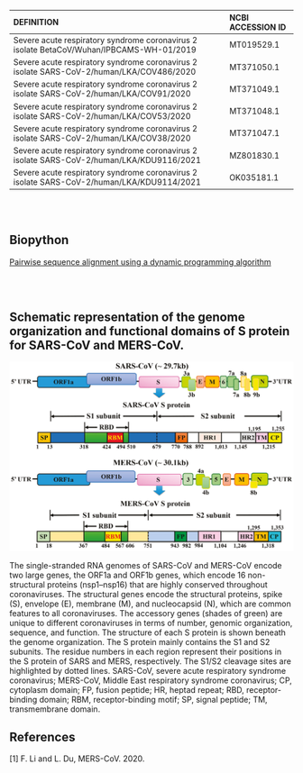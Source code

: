 | DEFINITION   | NCBI ACCESSION    ID |
| :--- | :--- |
| Severe acute respiratory syndrome coronavirus 2 isolate BetaCoV/Wuhan/IPBCAMS-WH-01/2019  | MT019529.1 | 
| Severe acute respiratory syndrome coronavirus 2 isolate SARS-CoV-2/human/LKA/COV486/2020  | MT371050.1 | 
| Severe acute respiratory syndrome coronavirus 2 isolate SARS-CoV-2/human/LKA/COV91/2020   | MT371049.1 | 
| Severe acute respiratory syndrome coronavirus 2 isolate SARS-CoV-2/human/LKA/COV53/2020   | MT371048.1 | 
| Severe acute respiratory syndrome coronavirus 2 isolate SARS-CoV-2/human/LKA/COV38/2020   | MT371047.1 | 
| Severe acute respiratory syndrome coronavirus 2 isolate SARS-CoV-2/human/LKA/KDU9116/2021 | MZ801830.1 | 
| Severe acute respiratory syndrome coronavirus 2 isolate SARS-CoV-2/human/LKA/KDU9114/2021 | OK035181.1 | 

<br></br>


## Biopython

[Pairwise sequence alignment using a dynamic programming algorithm](https://biopython.org/docs/1.78/api/Bio.pairwise2.html)

<br></br>

## Schematic representation of the genome organization and functional domains of S protein for SARS-CoV and MERS-CoV. 

[![SARS-CoV_MERS-CoV](/images/SARS-CoV_MERS-CoV_genome_organization_and_S-protein_domains.png)](https://www.mdpi.com/books/pdfview/book/1893)

The single-stranded RNA genomes of SARS-CoV and MERS-CoV encode two large genes, the ORF1a and ORF1b genes, which encode 16 non-structural proteins (nsp1–nsp16) that are highly conserved throughout coronaviruses. The structural genes encode the structural proteins, spike (S), envelope (E), membrane (M), and nucleocapsid (N), which are common features to all coronaviruses. The accessory genes (shades of green) are unique to different coronaviruses in terms of number, genomic organization, sequence, and function. The structure of each S protein is shown beneath the genome organization. The S protein mainly contains the S1 and S2 subunits. The residue numbers in each region represent their positions in the S protein of SARS and MERS, respectively. The S1/S2 cleavage sites are highlighted by dotted lines. SARS-CoV, severe acute respiratory syndrome coronavirus; MERS-CoV, Middle East respiratory syndrome coronavirus; CP, cytoplasm domain; FP, fusion peptide; HR, heptad repeat; RBD, receptor-binding domain; RBM, receptor-binding motif; SP, signal peptide; TM, transmembrane domain.

## References

[1] F. Li and L. Du, MERS-CoV. 2020.
